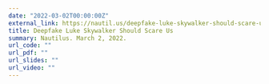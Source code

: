 ```yaml
---
date: "2022-03-02T00:00:00Z"
external_link: https://nautil.us/deepfake-luke-skywalker-should-scare-us-14254/
title: Deepfake Luke Skywalker Should Scare Us
summary: Nautilus. March 2, 2022.
url_code: ""
url_pdf: ""
url_slides: ""
url_video: ""
---
```


